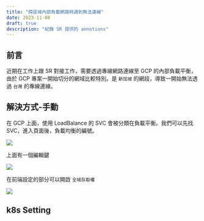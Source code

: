 ```yaml
---
title: "跨區域內部負載網路時遇到無法連線"
date: 2023-11-08
draft: true
description: "紀錄 SR 提供的 annotions"
---
```


## 前言
近期在工作上跟 SR 對接工作，需要透過專線網路連線至 GCP 的內部負載平衡，由於 GCP 專案一開始切分的網域比較特別。是 `新加坡` 的網段，導致一開始無法透過 `台灣` 的專線連線。

## 解決方式-手動
在 GCP 上面，使用 LoadBalance 的 SVC 會被分類在負載平衡。我們可以先找 SVC，進入頁面後，負載均衡的編號。

![](/img/k8s/journals/svc-id.png)

上面有一個編輯鍵

![](/img/k8s/journals/svc-id-1.png)

在前端設定的部分可以開啟 `全域存取權`

![](/img/k8s/journals/svc-id-2.png)

## k8s Setting
